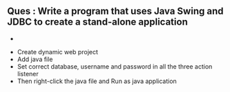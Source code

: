 
##  Ques : Write a program that uses Java Swing and JDBC to create a stand-alone application

*


- Create dynamic web project
- Add java file
- Set correct database, username and password in all the three action listener
- Then right-click the java file and Run as java application 
```
